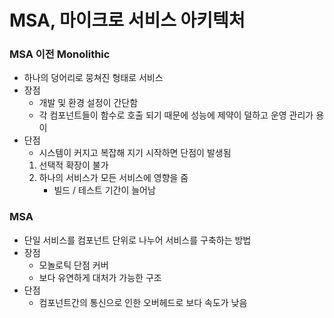 # MSA, 마이크로 서비스 아키텍처
### MSA 이전 Monolithic
* 하나의 덩어리로 뭉쳐진 형태로 서비스
* 장점
  * 개발 및 환경 설정이 간단함
  * 각 컴포넌트들이 함수로 호출 되기 때문에 성능에 제약이 덜하고 운영 관리가 용이
* 단점
  * 시스템이 커지고 복잡해 지기 시작하면 단점이 발생됨 
  1. 선택적 확장이 불가
  2. 하나의 서비스가 모든 서비스에 영향을 줌
     * 빌드 / 테스트 기간이 늘어남

### MSA
* 단일 서비스를 컴포넌트 단위로 나누어 서비스를 구축하는 방법
* 장점
  * 모놀로틱 단점 커버
  * 보다 유연하게 대처가 가능한 구조
* 단점
  * 컴포넌트간의 통신으로 인한 오버헤드로 보다 속도가 낮음